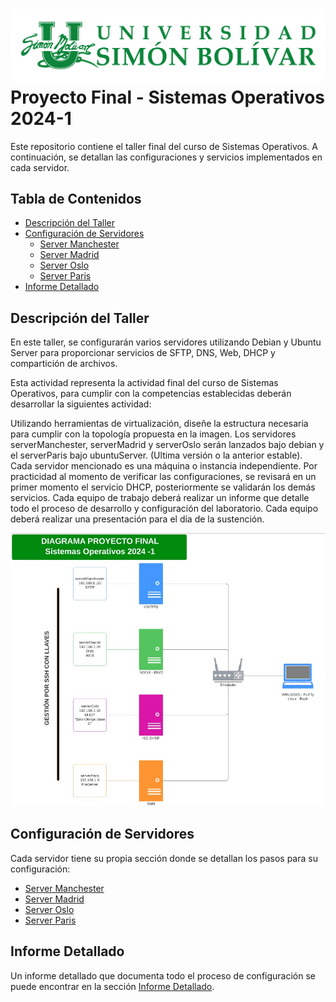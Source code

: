 # ![Logo Universidad](logo_universidad.png) Proyecto Final - Sistemas Operativos 2024-1

Este repositorio contiene el taller final del curso de Sistemas Operativos. A continuación, se detallan las configuraciones y servicios implementados en cada servidor.

## Tabla de Contenidos
- [Descripción del Taller](#descripción-del-taller)
- [Configuración de Servidores](#configuración-de-servidores)
  - [Server Manchester](serverManchester/README.md)
  - [Server Madrid](serverMadrid/README.md)
  - [Server Oslo](serverOslo/README.md)
  - [Server Paris](serverParis/README.md)
- [Informe Detallado](informe/README.md)

## Descripción del Taller

En este taller, se configurarán varios servidores utilizando Debian y Ubuntu Server para proporcionar servicios de SFTP, DNS, Web, DHCP y compartición de archivos. 

Esta actividad representa la actividad final del curso de Sistemas Operativos, para cumplir con la competencias establecidas deberán desarrollar la siguientes actividad:

Utilizando herramientas de virtualización, diseñe la estructura necesaria para cumplir con la topología propuesta en la imagen.
Los servidores serverManchester, serverMadrid y serverOslo serán lanzados bajo debian y el serverParis bajo ubuntuServer. (Ultima versión o la anterior estable).
Cada servidor mencionado es una máquina o instancia independiente.
Por practicidad al momento de verificar las configuraciones, se revisará en un primer momento el servicio DHCP, posteriormente se validarán los demás servicios.
Cada equipo de trabajo deberá realizar un informe que detalle todo el proceso de desarrollo y configuración del laboratorio.
Cada equipo deberá realizar una presentación para el día de la sustención.

![Diagrama de Topología](diagrama_topologia.png)

## Configuración de Servidores

Cada servidor tiene su propia sección donde se detallan los pasos para su configuración:
- [Server Manchester](serverManchester/README.md)
- [Server Madrid](serverMadrid/README.md)
- [Server Oslo](serverOslo/README.md)
- [Server Paris](serverParis/README.md)

## Informe Detallado

Un informe detallado que documenta todo el proceso de configuración se puede encontrar en la sección [Informe Detallado](informe/README.md).
